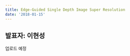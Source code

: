 ```yaml
---
title: Edge-Guided Single Depth Image Super Resolution
date: '2018-01-15'
---
```


## 발표자: 이현성

업로드 예정
